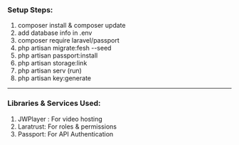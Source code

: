 ### Setup Steps:
1. composer install & composer update
1. add database info in .env
1. composer require laravel/passport
1. php artisan migrate:fesh --seed
1. php artisan passport:install
1. php artisan storage:link
1. php artisan serv (run)
1. php artisan key:generate

<hr>

### Libraries & Services Used:
1. JWPlayer : For video hosting
1. Laratrust: For roles & permissions
1. Passport: For API Authentication



